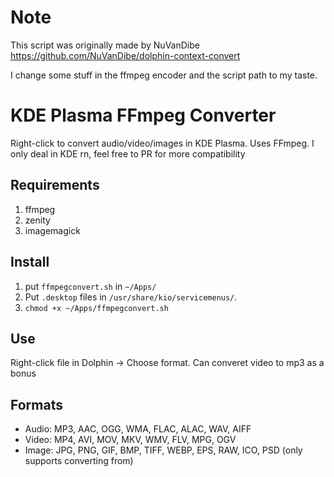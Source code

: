 # Note 
This script was originally made by NuVanDibe
https://github.com/NuVanDibe/dolphin-context-convert

I change some stuff in the ffmpeg encoder and the script path to my taste.

# KDE Plasma FFmpeg Converter

Right-click to convert audio/video/images in KDE Plasma. Uses FFmpeg. I only deal in KDE rn, feel free to PR for more compatibility

## Requirements
1. ffmpeg
2. zenity
3. imagemagick

## Install

1. put `ffmpegconvert.sh` in `~/Apps/`
2. Put `.desktop` files in `/usr/share/kio/servicemenus/`.
3. `chmod +x ~/Apps/ffmpegconvert.sh`

## Use

Right-click file in Dolphin -> Choose format. Can converet video to mp3 as a bonus

## Formats

- Audio: MP3, AAC, OGG, WMA, FLAC, ALAC, WAV, AIFF
- Video: MP4, AVI, MOV, MKV, WMV, FLV, MPG, OGV
- Image: JPG, PNG, GIF, BMP, TIFF, WEBP, EPS, RAW, ICO, PSD (only supports converting from)

